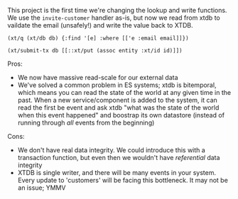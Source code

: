 This project is the first time we're changing the lookup and write functions.  We use the `invite-customer` handler as-is, but now we read from xtdb to vaildate the email (unsafely!) and write the value back to XTDB.
```
(xt/q (xt/db db) {:find '[e] :where [['e :email email]]})
```
```
(xt/submit-tx db [[::xt/put (assoc entity :xt/id id)]])
```
Pros:
* We now have massive read-scale for our external data
* We've solved a common problem in ES systems; xtdb is bitemporal, which means you can read the state of the world at any given time in the past.  When a new service/component is added to the system, it can read the first be event and ask xtdb "what was the state of the world when this event happened" and boostrap its own datastore (instead of running through *all* events from the beginning)

Cons:
* We don't have real data integrity.  We could introduce this with a transaction function, but even then we wouldn't have *referential* data integrity
* XTDB is single writer, and there will be many events in your system.  Every update to 'customers' will be facing this bottleneck.  It may not be an issue; YMMV
